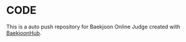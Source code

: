 # CODE
This is a auto push repository for Baekjoon Online Judge created with [BaekjoonHub](https://github.com/BaekjoonHub/BaekjoonHub).

